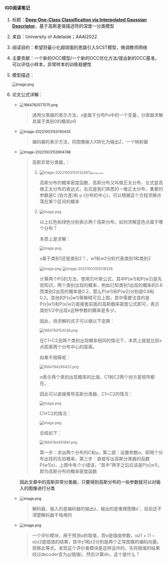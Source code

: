 #### IGD阅读笔记

1. 标题：[**Deep One-Class Classification via Interpolated Gaussian Descriptor**](https://arxiv.org/pdf/2101.10043.pdf)，基于高斯差值描述符的深度一分类模型

2. 来自：University of Adelaide；AAAI2022

3. 阅读目的：希望将最小化超球面的思路引入SCST模型，微调教师网络

4. 主要贡献：一个新的OCC模型/一个新的OCC优化方法/提出新的OCC基准，可以评估小样本，异常样本的训练稳健性

5. 模型描述：

   <img src="http://tva1.sinaimg.cn/large/007QnVXJly1h6s4rlqgr5j30st07qael.jpg" alt="image.png" style="zoom:80%;" />

6. 论文公式详解：

   + <img src="http://tva1.sinaimg.cn/large/007QnVXJly1h6s50qfxofj304100nt8i.jpg" alt="1664782577075.png" style="zoom:80%;" />

     > 通用分类器的表示方法，x是属于分布Px中的一个变量，分类器求解其属于类别0的概率pΘ

   + <img src="C:\Users\12559\AppData\Roaming\Typora\typora-user-images\image-20221003153740435.png" alt="image-20221003153740435" style="zoom:80%;" />

     > 编码器的表示方法，将图像输入X转化为输出Z，一个映射器

   + <img src="C:\Users\12559\AppData\Roaming\Typora\typora-user-images\image-20221003153904788.png" alt="image-20221003153904788" style="zoom:80%;" />

     > 高斯异常分类器，：
     >
     > 1. <img src="C:\Users\12559\AppData\Roaming\Typora\typora-user-images\image-20221003154132467.png" alt="image-20221003154132467" style="zoom:80%;" /><img src="http://tva1.sinaimg.cn/large/007QnVXJly1h6s5ak7hstj309603w0sn.jpg" alt="image.png" style="zoom:50%;" />
     >
     >    高斯分布的概率密度函数，高斯分布又叫做正太分布，左式是高维正太分布的表达式，右式是我们熟悉的一维正太分布，重要的参数是C (协方差)和 μ (分布的中心)，可以根据这个方程求解点落在某个区间的概率
     >
     > 2. <img src="http://tva1.sinaimg.cn/large/007QnVXJly1h6s5e0wqc0j30c50abtaj.jpg" alt="image.png" style="zoom:80%;" />
     >
     >    以上红色和绿色分别表示两个高斯分布，如何求解蓝色点属于哪个分布？
     >
     >    本质上是求解：
     >
     >    <img src="http://tva1.sinaimg.cn/large/007QnVXJly1h6s5h64tizj308r01vt8m.jpg" alt="image.png" style="zoom:80%;" />
     >
     >    x属于类别1还是类别2？，w1和w2分别代表类别1和类别2
     >
     >    <img src="http://tva1.sinaimg.cn/large/007QnVXJly1h6s5i9xjq4j30de04gq3h.jpg" alt="image.png" style="zoom:80%;" />
     >
     >    <img src="C:\Users\12559\AppData\Roaming\Typora\typora-user-images\image-20221003155518328.png" alt="image-20221003155518328" style="zoom:80%;" />
     >
     >    计算两个P()的方法，使用贝叶斯公式，其中P(w1)和P(w2)是先验知识，两个类别出现的概率，例如已知类别1出现的概率的0.8而类别2出现的概率是0.2，那么P(w1)和P(w2)分别是0.8和0.2。其他的P(x|w1)等解释可见上图，其中需要注意的是P(x|w1)和P(x|w2)直接套前面的高斯概率密度公式即可，表示类别1/2中出现x这种参数的概率是多少。
     >
     >    因此，待求解的式子可以做以下变换：
     >
     >    <img src="http://tva1.sinaimg.cn/large/007QnVXJly1h6s5s6gqsvj30j20adgmt.jpg" alt="1664784153036.png" style="zoom:80%;" />
     >
     >    在C1=C2且两个类别出现概率相同的情况下，本质上就是比较x点距离两个分布中心的距离。
     >
     >    如果不相等呢：
     >
     >    <img src="http://tva1.sinaimg.cn/large/007QnVXJly1h6s5ttdd35j30ks03rt98.jpg" alt="1664784246423.png" style="zoom:80%;" />
     >
     >    α表示两个类别出现概率的比值，C1和C2两个协方差矩阵都在。
     >
     >    因此可以直接推导高斯分类器，C1=C2的情况：
     >
     >    <img src="http://tva1.sinaimg.cn/large/007QnVXJly1h6s5y6pwcmj30qi09ljst.jpg" alt="image.png" style="zoom:80%;" />
     >
     >    C1≠C2的情况：
     >
     >    <img src="http://tva1.sinaimg.cn/large/007QnVXJly1h6s5yci6boj30cy03naac.jpg" alt="image.png" style="zoom:80%;" />
     >
     >    总结如下：
     >
     >    <img src="http://tva1.sinaimg.cn/large/007QnVXJly1h6s5xoo1maj30qu084q5r.jpg" alt="1664784461841.png" style="zoom:80%;" />
     >
     >    第一步：求出两个分布的C和μ，第二部：设置参数α，即两个分布出现的先验概率，第三步：直接写出高斯分类器的函数P(w1|x)，上图中有个小错误，“其中”两字之后应该是P(x|w1)，即为高斯分布的概率密度函数

     因此文章中的高斯异常分类器，只要得到高斯分布的一些参数就可以对输入的图像进行分类

   + <img src="http://tva1.sinaimg.cn/large/007QnVXJly1h6s62vbzahj302l00rt8h.jpg" alt="image.png" style="zoom:80%;" />

     > 解码器，输入的是编码器的输出z，输出的是重建图像x'，目前还不清楚解码器干啥用的

   + <img src="http://tva1.sinaimg.cn/large/007QnVXJly1h6s6culrwwj306p00pa9w.jpg" alt="image.png" style="zoom:80%;" />

     > 一个评价模块，用于预测α的取值，而α是插值参数，αz1 + (1 − α)z2是插值的结果，其中z1和z2分别是两个正常图像的编码向量。观察此等式，发现这个评价者模块是这样运作的，先将插值的结果经过decoder变为g(插值)，然后计算dn，这个是什么？

     